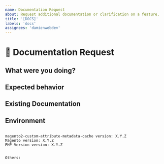 ```yaml
---
name: Documentation Request
about: Request additional documentation or clarification on a feature.
title: '[DOCS]'
labels: 'docs'
assignees: 'damienwebdev'
---
```


<!--
PLEASE HELP US PROCESS GITHUB ISSUES FASTER BY PROVIDING THE FOLLOWING INFORMATION.

ISSUES MISSING IMPORTANT INFORMATION MAY BE CLOSED WITHOUT INVESTIGATION.
-->

# :page_facing_up: Documentation Request

## What were you doing?
<!-- Describe how you came to need the documentation. -->


## Expected behavior
<!-- Describe not only **what** you would like to see documented, but also **where** you'd like to see it. -->


## Existing Documentation
<!-- Describe any existing documentation that would potentially require change. -->

## Environment

<pre><code>
magento2-custom-attribute-metadata-cache version: X.Y.Z
Magento version: X.Y.Z 
PHP Version version: X.Y.Z 
<!-- Check whether this is still an issue in the most recent magento2-custom-attribute-metadata-cache version -->

Others:
<!-- Anything else relevant?  Operating system version, IDE, package manager, HTTP server, ... -->
</code></pre>